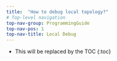 ```yaml
---
title:  "How to debug local topology?"
# Top-level navigation
top-nav-group: ProgrammingGuide
top-nav-pos: 1
top-nav-title: Local Debug
---
```


* This will be replaced by the TOC
{:toc}
